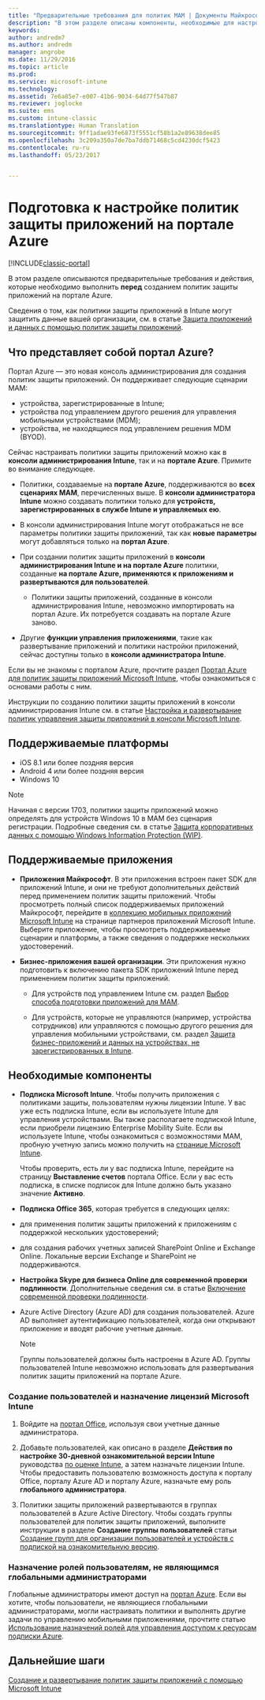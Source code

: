 ```yaml
---
title: "Предварительные требования для политик MAM | Документы Майкрософт"
description: "В этом разделе описаны компоненты, необходимые для настройки пользователей перед созданием политик управления мобильными приложениями."
keywords: 
author: andredm7
ms.author: andredm
manager: angrobe
ms.date: 11/29/2016
ms.topic: article
ms.prod: 
ms.service: microsoft-intune
ms.technology: 
ms.assetid: 7e6a85e7-e007-41b6-9034-64d77f547b87
ms.reviewer: joglocke
ms.suite: ems
ms.custom: intune-classic
ms.translationtype: Human Translation
ms.sourcegitcommit: 9ff1adae93fe6873f5551cf58b1a2e89638dee85
ms.openlocfilehash: 3c209a350a7de7ba7ddb71468c5cd4230dcf5423
ms.contentlocale: ru-ru
ms.lasthandoff: 05/23/2017


---
```


# <a name="get-ready-to-configure-app-protection-policies-in-the-azure-portal"></a>Подготовка к настройке политик защиты приложений на портале Azure

[!INCLUDE[classic-portal](../includes/classic-portal.md)]

В этом разделе описываются предварительные требования и действия, которые необходимо выполнить **перед** созданием политик защиты приложений на портале Azure.

Сведения о том, как политики защиты приложений в Intune могут защитить данные вашей организации, см. в статье [Защита приложений и данных с помощью политик защиты приложений](protect-apps-and-data-with-microsoft-intune.md).

## <a name="what-is-the-azure-portal"></a>Что представляет собой портал Azure?

Портал Azure — это новая консоль администрирования для создания политик защиты приложений. Он поддерживает следующие сценарии MAM:
- устройства, зарегистрированные в Intune;
- устройства под управлением другого решения для управления мобильными устройствами (MDM);
- устройства, не находящиеся под управлением решения MDM (BYOD).

Сейчас настраивать политики защиты приложений можно как в **консоли администрирования Intune**, так и на **портале Azure**.  Примите во внимание следующее.

* Политики, создаваемые на **портале Azure**, поддерживаются во **всех сценариях MAM**, перечисленных выше. В **консоли администратора Intune** можно создавать политики только для **устройств, зарегистрированных в службе Intune и управляемых ею**.

* В консоли администрирования Intune могут отображаться не все параметры политики защиты приложений, так как **новые параметры** могут добавляться только на **портал Azure**.

* При создании политик защиты приложений в **консоли администрирования Intune и на портале Azure** политики, созданные **на портале Azure, применяются к приложениям и развертываются для пользователей**.
    * Политики защиты приложений, созданные в консоли администрирования Intune, невозможно импортировать на портал Azure.  Их потребуется создавать на портале Azure заново.


* Другие **функции управления приложениями**, такие как развертывание приложений и политики настройки приложений, сейчас доступны только в **консоли администратора Intune**.


Если вы не знакомы с порталом Azure, прочтите раздел [Портал Azure для политик защиты приложений Microsoft Intune](azure-portal-for-microsoft-intune-mam-policies.md), чтобы ознакомиться с основами работы с ним.

Инструкции по созданию политики защиты приложений в консоли администрирования Intune см. в статье [Настройка и развертывание политик управления защиты приложений в консоли Microsoft Intune](configure-and-deploy-mobile-application-management-policies-in-the-microsoft-intune-console.md).


##  <a name="supported-platforms"></a>Поддерживаемые платформы
- iOS 8.1 или более поздняя версия
- Android 4 или более поздняя версия
- Windows 10

>[!NOTE]
>Начиная с версии 1703, политики защиты приложений можно определять для устройств Windows 10 в MAM без сценария регистрации. Подробные сведения см. в статье [Защита корпоративных данных с помощью Windows Information Protection (WIP)](https://technet.microsoft.com/itpro/windows/keep-secure/protect-enterprise-data-using-wip).

##  <a name="supported-apps"></a>Поддерживаемые приложения
* **Приложения Майкрософт**. В эти приложения встроен пакет SDK для приложений Intune, и они не требуют дополнительных действий перед применением политик защиты приложений.
Чтобы просмотреть полный список поддерживаемых приложений Майкрософт, перейдите в [коллекцию мобильных приложений Microsoft Intune](https://www.microsoft.com/cloud-platform/microsoft-intune-apps) на странице партнеров приложений Microsoft Intune. Выберите приложение, чтобы просмотреть поддерживаемые сценарии и платформы, а также сведения о поддержке нескольких удостоверений.

* **Бизнес-приложения вашей организации**. Эти приложения нужно подготовить к включению пакета SDK приложений Intune перед применением политик защиты приложений.

  * Для устройств под управлением Intune см. раздел [Выбор способа подготовки приложений для MAM](decide-how-to-prepare-apps-for-mobile-application-management-with-microsoft-intune.md).

  * Для устройств, которые не управляются (например, устройства сотрудников) или управляются с помощью другого решения для управления мобильными устройствами, см. раздел [Защита бизнес-приложений и данных на устройствах, не зарегистрированных в Intune](protect-line-of-business-apps-and-data-on-devices-not-enrolled-in-microsoft-intune.md).

## <a name="prerequisites"></a>Необходимые компоненты

-   **Подписка Microsoft Intune**. Чтобы получить приложения с политиками защиты, пользователям нужны лицензии Intune.
У вас уже есть подписка Intune, если вы используете Intune для управления устройствами. Вы также располагаете подпиской Intune, если приобрели лицензию Enterprise Mobility Suite. Если вы используете Intune, чтобы ознакомиться с возможностями MAM, пробную учетную запись можно получить на [странице Microsoft Intune](https://www.microsoft.com/server-cloud/products/microsoft-intune/).

    Чтобы проверить, есть ли у вас подписка Intune, перейдите на страницу **Выставление счетов** портала Office.  Если у вас есть подписка, в списке подписок для Intune должно быть указано значение **Активно**.

-   **Подписка Office 365**, которая требуется в следующих целях:

  - для применения политик защиты приложений к приложениям с поддержкой нескольких удостоверений;

  - для создания рабочих учетных записей SharePoint Online и Exchange Online. Локальные версии Exchange и SharePoint не поддерживаются.

-   **Настройка Skype для бизнеса Online для современной проверки подлинности**. Дополнительные сведения см. в статье [Включение современной проверки подлинности](https://social.technet.microsoft.com/wiki/contents/articles/34339.skype-for-business-online-enable-your-tenant-for-modern-authentication.aspx).


- Azure Active Directory (Azure AD) для создания пользователей. Azure AD выполняет аутентификацию пользователей, когда они открывают приложение и вводят рабочие учетные данные.

    > [!NOTE]
    > Группы пользователей должны быть настроены в Azure AD. Группы пользователей Intune невозможно использовать для развертывания политик защиты приложений на портале Azure.

### <a name="create-users-and-assign-microsoft-intune-licenses"></a>Создание пользователей и назначение лицензий Microsoft Intune

1.  Войдите на [портал Office](https://portal.office.com), используя свои учетные данные администратора.

2.  Добавьте пользователей, как описано в разделе **Действия по настройке 30-дневной ознакомительной версии Intune** руководства [по оценке Intune](/intune-classic/understand-explore/get-started-with-a-30-day-trial-of-microsoft-intune), а затем назначьте лицензии Intune. Чтобы предоставить пользователю возможность доступа к порталу Office, порталу Azure AD и порталу Azure, назначьте ему роль **глобального администратора**.

5.  Политики защиты приложений развертываются в группах пользователей в Azure Active Directory. Чтобы создать группы пользователей для политик защиты приложений, выполните инструкции в разделе **Создание группы пользователей** статьи [Создание групп для организации пользователей и устройств с подпиской на ознакомительную версию](/intune-classic/understand-explore/get-started-with-a-30-day-trial-of-microsoft-intune-step-3).

### <a name="assign-roles-to-non-global-admin-users"></a>Назначение ролей пользователям, не являющимся глобальными администраторами

Глобальные администраторы имеют доступ на [портал Azure](https://portal.azure.com).  Если вы хотите, чтобы пользователи, не являющиеся глобальными администраторами, могли настраивать политики и выполнять другие задачи по управлению мобильными приложениями, прочтите статью [Использование назначений ролей для управления доступом к ресурсам подписки Azure](https://azure.microsoft.com/documentation/articles/role-based-access-control-configure/).

## <a name="next-steps"></a>Дальнейшие шаги
[Создание и развертывание политик защиты приложений с помощью Microsoft Intune](create-and-deploy-mobile-app-management-policies-with-microsoft-intune.md)

